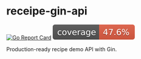# receipe-gin-api

[![Go Report Card](https://goreportcard.com/badge/github.com/wtlow003/recipe-gin-api)](https://goreportcard.com/report/github.com/wtlow003/recipe-gin-api)
[![Go Coverage](coverage.svg)](https://raw.githack.com/wtlow003/recipe-gin-api/tree/test/unit-tests/coverage.html)

Production-ready recipe demo API with Gin.
